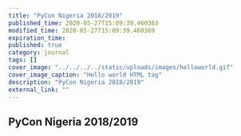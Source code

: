 ```yaml
---
title: "PyCon Nigeria 2018/2019"
published_time: 2020-05-27T15:09:39.460363
modified_time: 2020-05-27T15:09:39.460369
expiration_time: 
published: true
category: journal
tags: []
cover_image: "../../../../static/uploads/images/helloworld.gif"
cover_image_caption: "Hello world HTML tag"
description: "PyCon Nigeria 2018/2019"
external_link: ""
---
```


## PyCon Nigeria 2018/2019

